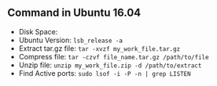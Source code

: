 ## Command in Ubuntu 16.04
 - Disk Space: 
 - Ubuntu Version: `lsb_release -a`
 - Extract tar.gz file: `tar -xvzf my_work_file.tar.gz`
 - Compress file: `tar -czvf file_name.tar.gz /path/to/file`
 - Unzip file: `unzip my_work_file.zip -d /path/to/extract`
 - Find Active ports: `sudo lsof -i -P -n | grep LISTEN`
